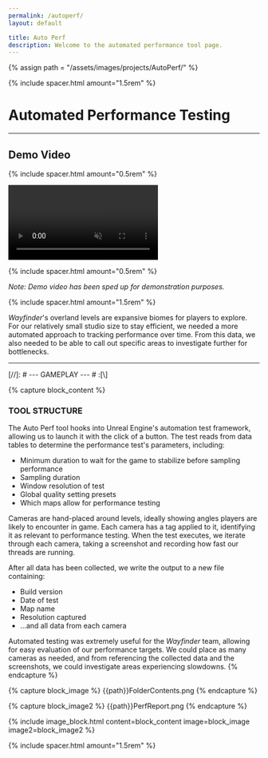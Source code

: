 ```yaml
---
permalink: /autoperf/
layout: default

title: Auto Perf
description: Welcome to the automated performance tool page.
---
```

{% assign path = "/assets/images/projects/AutoPerf/" %}

{% include spacer.html amount="1.5rem" %}

# Automated Performance Testing

---

## Demo Video

{% include spacer.html amount="0.5rem" %}

<div class="content flex flex-column">
	<video class="border border-radius-lg" autoplay muted controls loop>
		<source src="{{path}}AutoPerf.mp4" type="video/mp4">
	</video>      
</div>

{% include spacer.html amount="0.5rem" %}

*Note: Demo video has been sped up for demonstration purposes.*

{% include spacer.html amount="1.5rem" %}

*Wayfinder*'s overland levels are expansive biomes for players to explore. For our relatively small studio size to stay efficient, 
we needed a more automated approach to tracking performance over time. From this data, we also needed to be able to call out 
specific areas to investigate further for bottlenecks.

--- 

[//]: # --- GAMEPLAY --- # :[\\]

{% capture block_content %}
### TOOL STRUCTURE

The Auto Perf tool hooks into Unreal Engine's automation test framework, allowing us to launch it with the click of a button.
The test reads from data tables to determine the performance test's parameters, including:
- Minimum duration to wait for the game to stabilize before sampling performance
- Sampling duration
- Window resolution of test
- Global quality setting presets
- Which maps allow for performance testing

Cameras are hand-placed around levels, ideally showing angles players are likely to encounter in game. Each camera has a tag
applied to it, identifying it as relevant to performance testing. When the test executes, we iterate through each camera, taking
a screenshot and recording how fast our threads are running.

After all data has been collected, we write the output to a new file containing:
- Build version
- Date of test
- Map name
- Resolution captured
- ...and all data from each camera

Automated testing was extremely useful for the *Wayfinder* team, allowing for easy evaluation of our performance targets.
We could place as many cameras as needed, and from referencing the collected data and the screenshots, we could investigate areas 
experiencing slowdowns.
{% endcapture %}

{% capture block_image %}
{{path}}FolderContents.png
{% endcapture %}

{% capture block_image2 %}
{{path}}PerfReport.png
{% endcapture %}

{% include image_block.html content=block_content image=block_image image2=block_image2 %}

{% include spacer.html amount="1.5rem" %}